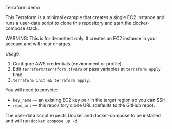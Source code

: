 Terraform demo

This Terraform is a minimal example that creates a single EC2 instance and runs a user-data script to clone this repository and start the docker-compose stack.

WARNING: This is for demo/test only. It creates an EC2 instance in your account and will incur charges.

Usage:
1. Configure AWS credentials (environment or profile).
2. Edit `terraform/terraform.tfvars` or pass variables at `terraform apply` time.
3. `terraform init && terraform apply`.

You will need to provide:
- `key_name` — an existing EC2 key pair in the target region so you can SSH.
- `repo_url` — this repository clone URL (defaults to the GitHub repo).

The user-data script expects Docker and docker-compose to be installed and will run `docker compose up -d`.
